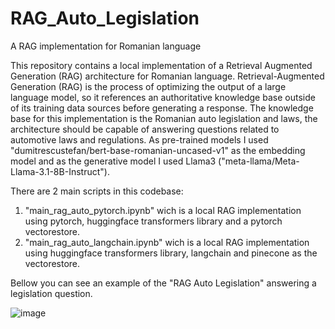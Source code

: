 # RAG_Auto_Legislation
A RAG implementation for Romanian language

This repository contains a local implementation of a Retrieval Augmented Generation (RAG) architecture for Romanian language. 
Retrieval-Augmented Generation (RAG) is the process of optimizing the output of a large language model, so it references an authoritative knowledge base outside of its training data sources before generating a response. The knowledge base for this implementation is the Romanian auto legislation and laws, the architecture should be capable of answering questions related to automotive laws and regulations.
As pre-trained models I used "dumitrescustefan/bert-base-romanian-uncased-v1" as the embedding model and as the generative model I used Llama3 ("meta-llama/Meta-Llama-3.1-8B-Instruct"). 

There are 2 main scripts in this codebase:
1) "main_rag_auto_pytorch.ipynb" wich is a local RAG implementation using pytorch, huggingface transformers library and a pytorch vectorestore.
2) "main_rag_auto_langchain.ipynb" wich is a local RAG implementation using huggingface transformers library, langchain and pinecone as the vectorestore.

Bellow you can see an example of the "RAG Auto Legislation" answering a legislation question.

![image](https://github.com/user-attachments/assets/ce2649a1-4ca6-4715-8dd7-c9bd32160b40)


